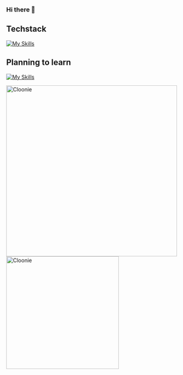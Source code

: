 ### Hi there 👋

## Techstack
[![My Skills](https://skillicons.dev/icons?i=unity,vscode,bash,github,c,cpp,html,css,js,py,django,postgres,aws,docker,wordpress,nginx)](https://skillicons.dev)

## Planning to learn
[![My Skills](https://skillicons.dev/icons?i=unreal,ps,php,nodejs,figma)](https://skillicons.dev)

<p>
  <img src="https://github-readme-stats.vercel.app/api?username=Cloonie&count_private=true&show_icons=true&hide=issues&hide_border=true&theme=tokyonight" width="455px" alt="Cloonie" />
  <img src="https://github-readme-stats.vercel.app/api/top-langs?username=Cloonie&show_icons=true&locale=en&layout=compact&theme=tokyonight&hide_border=true" width="300px" alt="Cloonie"/>
</p>
